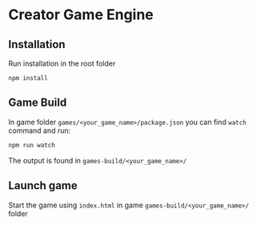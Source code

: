 # Creator Game Engine

## Installation

Run installation in the root folder
   ```
   npm install
   ```

## Game Build

In game folder ```games/<your_game_name>/package.json``` you can find ```watch``` command and run:
```bash
npm run watch
```

The output is found in ```games-build/<your_game_name>/```

## Launch game

Start the game using ```index.html``` in game ```games-build/<your_game_name>/``` folder
